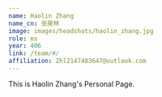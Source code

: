 ```yaml
---
name: Haolin Zhang
name_cn: 张昊林
image: images/headshots/haolin_zhang.jpg
role: ms
year: 406
link: /team/#/
affiliation: Zhl2147483647@outlook.com
---
```


This is Haolin Zhang's Personal Page.